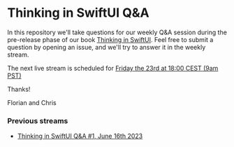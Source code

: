 # Thinking in SwiftUI Q&A

In this repository we'll take questions for our weekly Q&A session during the pre-release phase of our book [Thinking in SwiftUI](https://www.objc.io/books/thinking-in-swiftui/). Feel free to submit a question by opening an issue, and we'll try to answer it in the weekly stream.

The next live stream is scheduled for [Friday the 23rd at 18:00 CEST (9am PST)](https://youtube.com/live/H4sSC7scvRw)

Thanks!

Florian and Chris


### Previous streams

- [Thinking in SwiftUI Q&A #1, June 16th 2023](https://www.youtube.com/watch?v=pYgAd-LF-UE)
